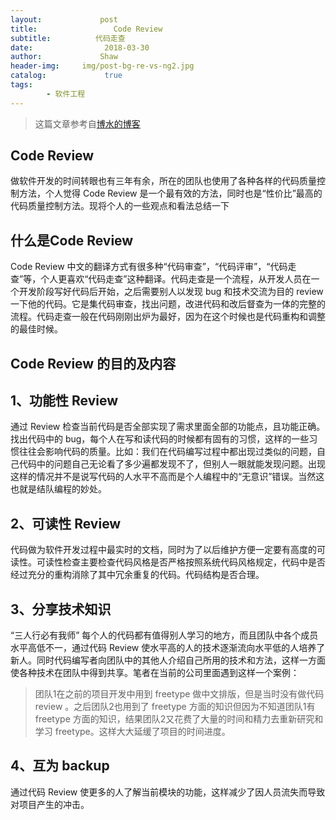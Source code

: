 ```yaml
---
layout:             post
title:                 Code Review
subtitle:          代码走查
date:      	         2018-03-30
author:             Shaw
header-img:     img/post-bg-re-vs-ng2.jpg
catalog: 	         true
tags:
        - 软件工程
---
```


> 这篇文章参考自[博水的博客](https://www.cnblogs.com/qingquan/archive/2010/10/14/1851740.html) 


Code Review
-
做软件开发的时间转眼也有三年有余，所在的团队也使用了各种各样的代码质量控制方法，个人觉得 Code Review 是一个最有效的方法，同时也是“性价比”最高的代码质量控制方法。现将个人的一些观点和看法总结一下


什么是Code Review
-
Code Review 中文的翻译方式有很多种“代码审查”，“代码评审”，“代码走查”等，个人更喜欢“代码走查”这种翻译。代码走查是一个流程，从开发人员在一个开发阶段写好代码后开始，之后需要别人以发现 bug 和技术交流为目的 review 一下他的代码。它是集代码审查，找出问题，改进代码和改后督查为一体的完整的流程。代码走查一般在代码刚刚出炉为最好，因为在这个时候也是代码重构和调整的最佳时候。


Code Review 的目的及内容
-

1、功能性 Review
-
通过 Review 检查当前代码是否全部实现了需求里面全部的功能点，且功能正确。找出代码中的 bug，每个人在写和读代码的时候都有固有的习惯，这样的一些习惯往往会影响代码的质量。比如：我们在代码编写过程中都出现过类似的问题，自己代码中的问题自己无论看了多少遍都发现不了，但别人一眼就能发现问题。出现这样的情况并不是说写代码的人水平不高而是个人编程中的“无意识”错误。当然这也就是结队编程的妙处。

2、可读性 Review
-
代码做为软件开发过程中最实时的文档，同时为了以后维护方便一定要有高度的可读性。可读性检查主要检查代码风格是否严格按照系统代码风格规定，代码中是否经过充分的重构消除了其中冗余重复的代码。代码结构是否合理。

3、分享技术知识
-
“三人行必有我师” 每个人的代码都有值得别人学习的地方，而且团队中各个成员水平高低不一，通过代码 Review 使水平高的人的技术逐渐流向水平低的人培养了新人。同时代码编写者向团队中的其他人介绍自己所用的技术和方法，这样一方面使各种技术在团队中得到共享。笔者在当前的公司里面遇到这样一个案例：
>团队1在之前的项目开发中用到 freetype 做中文排版，但是当时没有做代码 review 。之后团队2也用到了 freetype 方面的知识但因为不知道团队1有 freetype 方面的知识，结果团队2又花费了大量的时间和精力去重新研究和学习 freetype。这样大大延缓了项目的时间进度。

4、互为 backup
-
通过代码 Review 使更多的人了解当前模块的功能，这样减少了因人员流失而导致对项目产生的冲击。